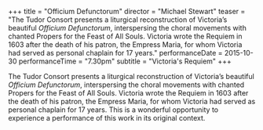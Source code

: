 +++
title = "Officium Defunctorum"
director = "Michael Stewart"
teaser = "The Tudor Consort presents a liturgical reconstruction of Victoria’s beautiful *Officium Defunctorum*, interspersing the choral movements with chanted Propers for the Feast of All Souls. Victoria wrote the Requiem in 1603 after the death of his patron, the Empress Maria, for whom Victoria had served as personal chaplain for 17 years."
performanceDate = 2015-10-30
performanceTime = "7.30pm"
subtitle = "Victoria's Requiem"
+++

The Tudor Consort presents a liturgical reconstruction of Victoria’s beautiful *Officium Defunctorum*, interspersing the choral movements with chanted Propers for the Feast of All Souls. Victoria wrote the Requiem in 1603 after the death of his patron, the Empress Maria, for whom Victoria had served as personal chaplain for 17 years. This is a wonderful opportunity to experience a performance of this work in its original context.
